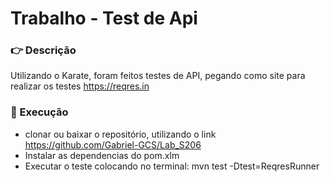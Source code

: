 # Trabalho - Test de Api

### 👉 Descrição

Utilizando o Karate, foram feitos testes de API, pegando como site para realizar os testes https://reqres.in

### 🚀 Execução

- clonar ou baixar o repositório, utilizando o link https://github.com/Gabriel-GCS/Lab_S206
- Instalar as dependencias do pom.xlm
- Executar o teste colocando no terminal: mvn test -Dtest=ReqresRunner
